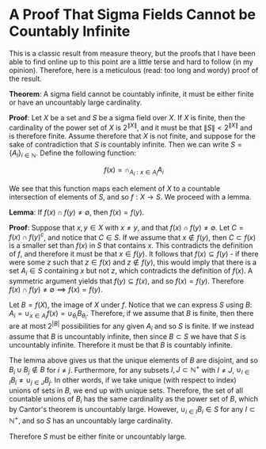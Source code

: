# A Proof That Sigma Fields Cannot be Countably Infinite

This is a classic result from measure theory, but the proofs that I have been able to find online up to this point are a little terse and hard to follow (in my opinion).  Therefore, here is a meticulous (read: too long and wordy) proof of the result.


**Theorem**: A sigma field cannot be countably infinite, it must be either finite or have an uncountably large cardinality.

**Proof**: Let $X$ be a set and $S$ be a sigma field over $X$.  If $X$ is finite, then the cardinality of the power set of $X$ is $2^{\|X\|}$, and it must be that $\|S\| < 2^{\|X\|}$ and is therefore finite.  Assume therefore that $X$ is not finite, and suppose for the sake of contradiction that $S$ is countably infinite.  Then we can write $S = \{A_i\}_{i \in \mathbb{N}}$.  Define the following function:

$$
    f(x) = \cap_{A_i: x \in A_i} A_i
$$

We see that this function maps each element of $X$ to a countable intersection of elements of $S$, and so $f:X \rightarrow S$.  We proceed with a lemma.


**Lemma**: If $f(x) \cap f(y) \neq \emptyset$, then $f(x) = f(y)$.


**Proof**: Suppose that $x, y \in X$ with $x \neq y$, and that $f(x) \cap f(y) \neq \emptyset$.  Let $C = f(x) \cap f(y)^c$, and notice that $C \in S$.  If we assume that $x \notin f(y)$, then $C \subset f(x)$ is a smaller set than $f(x)$ in $S$ that contains $x$.  This contradicts the definition of $f$, and therefore it must be that $x \in f(y)$.  It follows that $f(x) \subseteq f(y)$ - if there were some $z$ such that $z \in f(x)$ and $z \notin f(y)$, this would imply that there is a set $A_i \in S$ containing $x$ but not $z$, which contradicts the definition of $f(x)$.  A symmetric argument yields that $f(y) \subseteq f(x)$, and so $f(x) = f(y)$.  Therefore $f(x) \cap f(y) \neq \emptyset \implies f(x) = f(y)$.

Let $B = f(X)$, the image of $X$ under $f$.  Notice that we can express $S$ using $B$: $A_i = \cup_{x \in A_i} f(x) = \cup_{\theta_i} B_{\theta_i}$.  Therefore, if we assume that $B$ is finite, then there are at most $2^{|B|}$ possibilities for any given $A_i$ and so $S$ is finite.  If we instead assume that $B$ is uncountably infinite, then since $B \subset S$ we have that $S$ is uncountably infinite.  Therefore it must be that $B$ is countably infinite.

The lemma above gives us that the unique elements of $B$ are disjoint, and so $B_i \cup B_j \notin B$ for $i \neq j$.  Furthermore, for any subsets $I,J \subset \mathbb{N}^+$ with $I \neq J$, $\cup_{i \in I} B_i \neq \cup_{j \in J} B_j$.  In other words, if we take unique (with respect to index) unions of sets in $B$, we end up with unique sets.  Therefore, the set of all countable unions of $B_i$ has the same cardinality as the power set of $B$, which by Cantor's theorem is uncountably large.  However, $\cup_{i \in I} B_i \in S$ for any $I \subset \mathbb{N}^+$, and so $S$ has an uncountably large cardinality.

Therefore $S$ must be either finite or uncountably large.




